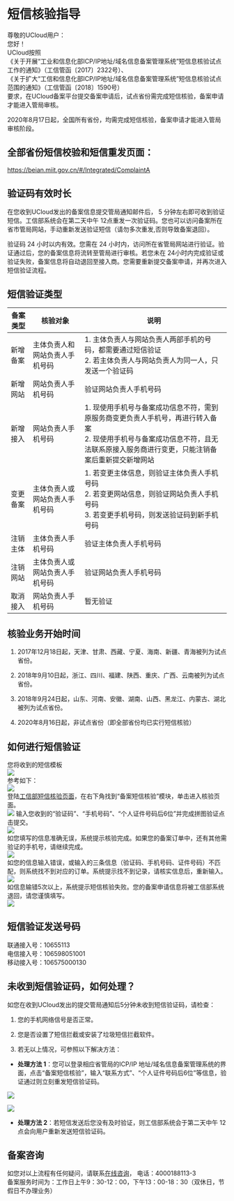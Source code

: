 

# 短信核验指导

尊敬的UCloud用户：  
您好！  
UCloud按照  
《关于开展“工业和信息化部ICP/IP地址/域名信息备案管理系统”短信息核验试点工作的通知》（工信管函〔2017〕2322号）、  
《关于扩大“工信和信息化部ICP/IP地址/域名信息备案管理系统”短信息核验试点范围的通知》（工信管函〔2018〕1590号）  
要求，在UCloud备案平台提交备案申请后，试点省份需完成短信核验，备案申请才能进入管局审核。  

2020年8月17日起，全国所有省份，均需完成短信核验，备案申请才能进入管局审核阶段。

## 全部省份短信校验和短信重发页面：  

https://beian.miit.gov.cn/#/Integrated/ComplaintA

## 验证码有效时长  

在您收到UCloud发出的备案信息提交管局通知邮件后， 5 分钟左右即可收到验证短信。工信部系统会在第二天中午 12点重发一次验证码。您也可以访问备案所在省市管局网站，手动重新发送验证短信（请勿多次重发,否则导致备案退回）。

验证码 24 小时以内有效。您需在 24 小时内，访问所在省管局网站进行验证。验证通过后，您的备案信息将流转至管局进行审核。若您未在 24小时内完成验证或验证失败，备案信息将自动退回至接入商。您需要重新提交备案申请，并再次进入短信验证流程。  

## 短信验证类型

| 备案类型 | 核验对象                       | 说明                                                         |
| -------- | ------------------------------ | ------------------------------------------------------------ |
| 新增备案 | 主体负责人和网站负责人手机号码 | 1. 主体负责人与网站负责人两部手机的号码，都需要通过短信验证<br>2. 若主体负责人与网站负责人为同一人，只发送一个验证码 |
| 新增网站 | 网站负责人手机号码             | 验证网站负责人手机号码                                       |
| 新增接入 | 网站负责人手机号码             | 1. 现使用手机号与备案成功信息不符，需到原服务商变更负责人手机号，再进行转入备案<br>2. 现使用手机号与备案成功信息不符，且无法联系原接入服务商进行变更，只能注销备案后重新提交新增网站 |
| 变更备案 | 主体负责人或网站负责人手机号码 | 1. 若变更主体信息，则验证主体负责人手机号码<br>2. 若变更网站信息，则验证网站负责人手机号码<br>3. 若变更手机号码，则发送验证码到新手机号码 |
| 注销主体 | 主体负责人手机号码             | 验证主体负责人手机号码                                       |
| 注销网站 | 主体负责人或网站负责人手机号码 | 验证网站负责人手机号码                                       |
| 取消接入 | 网站负责人手机号码             | 暂无验证                                                     |

## 核验业务开始时间

1. 2017年12月18日起，天津、甘肃、西藏、宁夏、海南、新疆、青海被列为试点省份。  
2. 2018年9月10日起，浙江、四川、福建、陕西、重庆、广西、云南被列为试点省份。  

3. 2018年9月24日起，山东、河南、安徽、湖南、山西、黑龙江、内蒙古、湖北被列为试点省份。
4. 2020年8月16日起，非试点省份（即全部省份均已实行短信核验）


## 如何进行短信验证

您将收到的短信模板  
![](/images/guidance/短信校验指导1.png)  
参考如下：  
![](/images/guidance/短信校验指导2.png)  
登陆[工信部短信核验页面](https://beian.miit.gov.cn/#/Integrated/ComplaintA)，在右下角找到“备案短信核验”模块，单击进入核验页面。  
 ![](https://static.ucloud.cn/eea92764449949479180c633d7d83f53.png)
输入您收到的“验证码”、“手机号码”、“个人证件号码后6位”并完成拼图验证点击提交。  
![](/images/guidance/短信校验指导4.png)  
如您填写的信息准确无误，系统提示核验完成。如果您的备案订单中，还有其他需验证的手机号，请继续完成。  
![](/images/guidance/短信校验指导5.png)  
如您的信息输入错误，或输入的三条信息（验证码、手机号码、证件号码）不匹配，则系统找不到对应的订单。系统提示找不到记录，请核实信息后，重新输入。  
![](/images/guidance/短信校验指导6.png)  
如信息输错5次以上，系统提示短信核验失败。您的备案申请信息将被工信部系统退回，请您谨慎填写。  
![](/images/guidance/短信校验指导7.png)

## 短信验证发送号码

联通接入号：10655113  
电信接入号：106598051001  
移动接入号：106575000130  


## 未收到短信验证码，如何处理？

如您在收到UCloud发出的提交管局通知后5分钟未收到短信验证码，请检查：  

1. 您的手机网络信号是否正常。  

2. 您是否设置了短信拦截或安装了垃圾短信拦截软件。

3. 若无以上情况，可参照以下解决方法： 

    

- **处理方法 1**：您可以登录相应省管局的ICP/IP
  地址/域名信息备案管理系统的界面，点击“备案短信核验”，输入“联系方式”、“个人证件号码后6位”等信息，验证通过则立刻重发短信验证码。

![](/images/guidance/短信校验指导8.png)

![](/images/guidance/短信校验指导9.png)  

- **处理方法 2**：若短信发送后您没有及时验证，则工信部系统会于第二天中午 12 点会向用户重新发送短信验证码。  

## **备案咨询**

如您对以上流程有任何疑问，请联系[在线咨询](https://spt.ucloud.cn/30002)， 电话：4000188113-3  
备案服务时间为：工作日上午9：30-12：00，下午13：00-18：30（双休日，节假日不办理业务）





